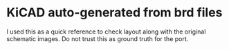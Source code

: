 # KiCAD auto-generated from brd files

I used this as a quick reference to check layout along with the original schematic images. Do not trust this as ground truth for the port.
